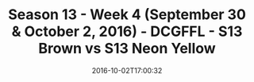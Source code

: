 ---
title: Season 13 - Week 4 (September 30 & October 2, 2016) - DCGFFL - S13 Brown vs
  S13 Neon Yellow
teams-score:
- team: _teams/s13-brown.md
  score:
- team: _teams/s13-neon-yellow.md
  score: 19
mvp: A. Harvey (Brown); R. Casey (N. Yellow)
game-ball: M. Nocella & T. Rocafort (Brown); L. Marshall (N. Yellow)
season: 13
week: 4
date: '2016-10-02T17:00:32'
pageid: season-13-week-4-september-30-october-2-2016-4812-vs-4821
---